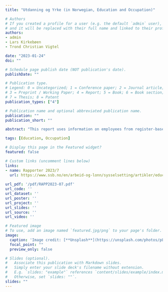 ```yaml
---
title: "Utdanning og Yrke (in Norwegian, Education and Occupation)"

# Authors
# If you created a profile for a user (e.g. the default `admin` user), write the username (folder name) here 
# and it will be replaced with their full name and linked to their profile.
authors:
- admin
- Lars Kirkebøen
- Trond Christian Vigtel

date: "2023-01-24"
doi: ""

# Schedule page publish date (NOT publication's date).
publishDate: ""

# Publication type.
# Legend: 0 = Uncategorized; 1 = Conference paper; 2 = Journal article;
# 3 = Preprint / Working Paper; 4 = Report; 5 = Book; 6 = Book section;
# 7 = Thesis; 8 = Patent
publication_types: ["4"]

# Publication name and optional abbreviated publication name.
publication: ""
publication_short: "" 

abstract: "This report uses information on employees from register-based employment (2003–2014) and a-ordningen (coordinated reporting by employers about income and employees to NAV, Statistics Norway, and the Norwegian Tax Administration, 2015–2022), as well as advertised positions from NAV and Statistics Norway (2015–2022) to examine relationships between education and occupation."

tags: [Education, Occupation]

# Display this page in the Featured widget?
featured: false

# Custom links (uncomment lines below)
links:
- name: Rapporter 2023/7
  url: https://www.ssb.no/en/arbeid-og-lonn/sysselsetting/artikler/education-and-occupation
  
url_pdf: '/pdf/RAPP2023-07.pdf'
url_code: ''
url_dataset: ''
url_poster: ''
url_project: ''
url_slides: ''
url_source: ''
url_video: ''

# Featured image
# To use, add an image named `featured.jpg/png` to your page's folder. 
image:
  caption: 'Image credit: [**Unsplash**](https://unsplash.com/photos/pLCdAaMFLTE)'
  focal_point: ""
  preview_only: false

# Slides (optional).
#   Associate this publication with Markdown slides.
#   Simply enter your slide deck's filename without extension.
#   E.g. `slides: "example"` references `content/slides/example/index.md`.
#   Otherwise, set `slides: ""`.
slides: ""
---
```


